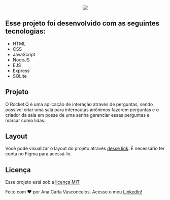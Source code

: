 
<p align="center">
<img src="https://raw.githubusercontent.com/rocketseat-education/nlw-06-discover/main/.github/Rocket_Q.png">
</p>
<h2>
Esse projeto foi desenvolvido com as seguintes tecnologias:
</h2>
<ul>
  <li>HTML</li>
  <li>CSS</li>
  <li>JavaScript</li>
  <li>NodeJS</li>
  <li>EJS</li>
  <li>Express</li>
  <li>SQLite</li>
</ul>

<h2>
Projeto
</h2>
<p>O Rocket.Q é uma aplicação de interação através de perguntas, sendo possível criar uma sala para internautas anônimos fazerem perguntas e o criador da sala em posse de uma senha gerenciar essas perguntas e marcar como lidas.</p>

<h2>Layout</h2>
<p>Você pode visualizar o layout do projeto através <a href="https://www.figma.com/file/vp3iFfd1ohCbHyDX9jCiQi/Roquet.q-%2302?node-id=0%3A1">desse link</a>. É necessário ter conta no Figma para acessá-lo.</p>

<h2>Licença</h2>
<p>Esse projeto está sob a <a href="https://github.com/git/git-scm.com/blob/main/MIT-LICENSE.txt">licença MIT</a></p>

<p>Feito com <g-emoji class="g-emoji" alias="hearts" fallback-src="https://github.githubassets.com/images/icons/emoji/unicode/2665.png">♥</g-emoji> por Ana Carla Vasconcelos. Acesse o meu <a href="https://www.linkedin.com/in/ana-carla-vasconcelos-garcia-da-silva-0502381b4/">LinkedIn!</a></p>

